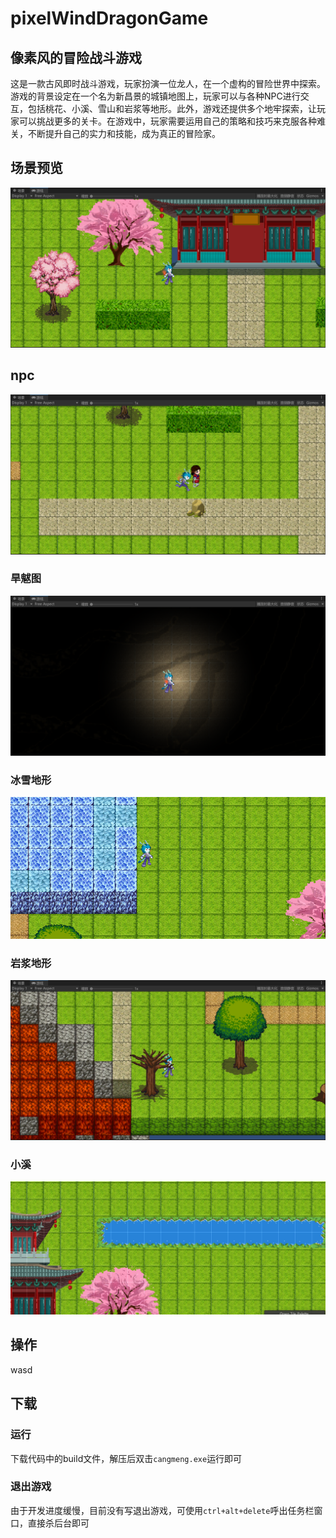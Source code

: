 # pixelWindDragonGame

## 像素风的冒险战斗游戏

​	这是一款古风即时战斗游戏，玩家扮演一位龙人，在一个虚构的冒险世界中探索。游戏的背景设定在一个名为新昌景的城镇地图上，玩家可以与各种NPC进行交互，包括桃花、小溪、雪山和岩浆等地形。此外，游戏还提供多个地牢探索，让玩家可以挑战更多的关卡。在游戏中，玩家需要运用自己的策略和技巧来克服各种难关，不断提升自己的实力和技能，成为真正的冒险家。

## 场景预览

![image-20230519112353430](./imgreadme/image-20230519112353430.png)

## npc

![image-20230519112445603](./imgreadme/image-20230519112445603.png)

### 旱魃图

![image-20230519112609406](./imgreadme/image-20230519112609406.png)

### 冰雪地形

![image-20230519112650733](./imgreadme/image-20230519112650733.png)

### 岩浆地形

![image-20230519112725292](./imgreadme/image-20230519112725292.png)

### 小溪

![image-20230519112830533](./imgreadme/image-20230519112830533.png)

## 操作

wasd

## 下载

### 运行

​	下载代码中的build文件，解压后双击`cangmeng.exe`运行即可

### 退出游戏

​	由于开发进度缓慢，目前没有写退出游戏，可使用`ctrl+alt+delete`呼出任务栏窗口，直接杀后台即可
